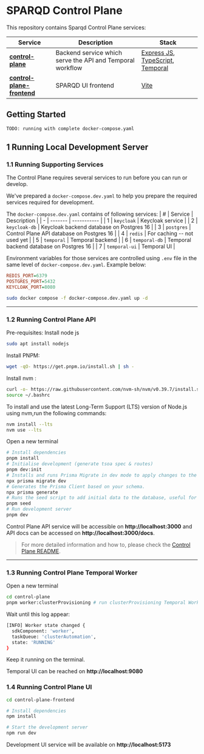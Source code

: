 # SPARQD Control Plane

This repository contains Sparqd Control Plane services:

| Service | Description | Stack |
| ------- | ----------- | ----- |
| [**control-plane**](./control-plane/) | Backend service which serve the API and Temporal workflow | [Express JS](https://expressjs.com/), [TypeScript](https://www.typescriptlang.org/), [Temporal](https://docs.temporal.io/) |
| [**control-plane-frontend**](./control-plane-frontend/) | SPARQD UI frontend | [Vite](https://vite.dev/) |

## Getting Started
`TODO: running with complete docker-compose.yaml`

## 1 Running Local Development Server

### 1.1 Running Supporting Services

The Control Plane requires several services to run before you can run or develop.

We've prepared a `docker-compose.dev.yaml` to help you prepare the required services required for development.

The `docker-compose.dev.yaml` contains of following services:
| # | Service | Description |
| - | ------- | ----------- |
| 1 | `keycloak` | Keycloak service |
| 2 | `keycloak-db` | Keycloak backend database on Postgres 16 |
| 3 | `postgres` | Control Plane API database on Postgres 16 |
| 4 | `redis` | For caching -- not used yet |
| 5 | `temporal` | Temporal backend |
| 6 | `temporal-db` | Temporal backend database on Postgres 16 |
| 7 | `temporal-ui` | Temporal UI |

Environment variables for those services are controlled using `.env` file in the same level of `docker-compose.dev.yaml`. Example below:
```ini
REDIS_PORT=6379
POSTGRES_PORT=5432
KEYCLOAK_PORT=8080
```

```bash
sudo docker compose -f docker-compose.dev.yaml up -d

```

---

### 1.2 Running Control Plane API
Pre-requisites:
Install node js 
```bash
sudo apt install nodejs
```
Install PNPM:
```bash
wget -qO- https://get.pnpm.io/install.sh | sh -
```
Install nvm :
```bash
curl -o- https://raw.githubusercontent.com/nvm-sh/nvm/v0.39.7/install.sh | bash
source ~/.bashrc
```
To install and use the latest Long-Term Support (LTS) version of Node.js using nvm,run the following commands:
```bash
nvm install --lts
nvm use --lts
```

Open a new terminal

```bash
# Install dependencies
pnpm install
# Initialise development (generate tsoa spec & routes)
pnpm dev:init
# Installs and runs Prisma Migrate in dev mode to apply changes to the database, create a migration file if needed, and generate the Prisma client.
npx prisma migrate dev
# Generates the Prisma Client based on your schema.
npx prisma generate
# Runs the seed script to add initial data to the database, useful for local testing or resetting the DB
pnpm seed
# Run development server
pnpm dev
```

Control Plane API service will be accessible on **http://localhost:3000** and API docs can be accessed on **http://localhost:3000/docs**.

> For more detailed information and how to, please check the [Control Plane README](./control-plane/README.md).

---

### 1.3 Running Control Plane Temporal Worker
Open a new terminal

```bash
cd control-plane
pnpm worker:clusterProvisioning # run clusterProvisioning Temporal Worker
```

Wait until this log appear:
```bash
[INFO] Worker state changed {
  sdkComponent: 'worker',
  taskQueue: 'clusterAutomation',
  state: 'RUNNING'
}
```

Keep it running on the terminal.

Temporal UI can be reached on **http://localhost:9080**

### 1.4 Running Control Plane UI

```bash
cd control-plane-frontend

# Install dependencies
npm install

# Start the development server
npm run dev
```

Development UI service will be available on **http://localhost:5173**
